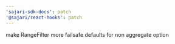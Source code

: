 ```yaml
---
'sajari-sdk-docs': patch
'@sajari/react-hooks': patch
---
```


make RangeFilter more failsafe defaults for non aggregate option
